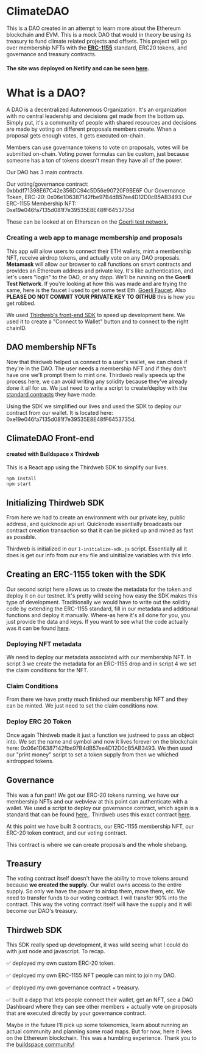 # ClimateDAO
This is a DAO created in an attempt to learn more about the Ethereum blockchain and EVM. This is a mock DAO that would in theory be using its treasury to fund climate related projects and offsets. This project will go over membership NFTs with the <a href="https://ethereum.org/en/developers/docs/standards/tokens/erc-1155/"><b>ERC-1155</b></a> standard, ERC20 tokens, and governance and treasury contracts.

#### The site was deployed on Netlify and can be seen <a href="https://legendary-beignet-2835dd.netlify.app/"><b>here</b></a>.

# What is a DAO?
A DAO is a decentralized Autonomous Organization. It's an organization with no central leadership and decisions get made from the bottom up. 
Simply put, it's a community of people with shared resources and decisions are made by voting on different proposals members create.
When a proposal gets enough votes, it gets executed on-chain.

Members can use governance tokens to vote on proposals, votes will be submitted on-chain. Voting power formulas can be custom, just because someone has a ton of tokens doesn't mean they have all of the power.

Our DAO has 3 main contracts.

Our voting/governance contract: 0xbbdf71398E67C42e356DC94c5D56e90720F9BE6F
Our Governance Token, ERC-20: 0x06e1D6387142fbe97B4dB57ee4D12D0cB5AB3493
Our ERC-1155 Membership NFT: 0xe19e046fa7135d081f7e39535E8E48fF6453735d

These can be looked at on Etherscan on the <a href="https://goerli.etherscan.io/token/0x06e1d6387142fbe97b4db57ee4d12d0cb5ab3493?a=0xbbdf71398E67C42e356DC94c5D56e90720F9BE6F">Goerli test network.</a>

### Creating a web app to manage membership and proposals
This app will allow users to connect their ETH wallets, mint a membership NFT, receive airdrop tokens, and actually vote on any DAO proposals.
<b>Metamask</b> will allow our browser to call functions on smart contracts and provides an Ethereum address and private key. It's like authentication, and let's
users "login" to the DAO, or any dapp. We'll be running on the <b>Goerli Test Network</b>. If you're looking at how this was made and are trying the same, here
is the faucet I used to get some test Eth. <a href="https://goerlifaucet.com/">Goerli Faucet</a>. Also <b>PLEASE DO NOT COMMIT YOUR PRIVATE KEY TO GITHUB</b> this is how you get robbed.

We used <a href="https://portal.thirdweb.com/sdk">Thirdweb's front-end SDK</a> to speed up development here. We used it to create a "Connect to Wallet" button and to connect to the right chainID.

## DAO membership NFTs
Now that thirdweb helped us connect to a user's wallet, we can check if they're in the DAO. The user needs a membership NFT and if they don't have one we'll 
prompt them to mint one. Thirdweb really speeds up the process here, we can avoid writing any solidity because they've already done it all for us.
We just need to write a script to create/deploy with the <a href="https://github.com/thirdweb-dev/contracts">standard contracts</a> they have made.

Using the SDK we simplified our lives and used the SDK to deploy our contract from our wallet. 
It is located here: 0xe19e046fa7135d081f7e39535E8E48fF6453735d.

## ClimateDAO Front-end 
#### created with Buildspace x Thirdweb
This is a React app using the Thirdweb SDK to simplify our lives.

```
npm install
npm start
```
## Initializing Thirdweb SDK
From here we had to create an environment with our private key, public address, and quicknode api url. 
Quicknode essentially broadcasts our contract creation transaction so that it can be picked up and mined as fast as possible.

Thirdweb is initialized in our ```1-initialize-sdk.js``` script. Essentially all it does is get our info from our env file and uinitialize 
variables with this info.

## Creating an ERC-1155 token with the SDK
Our second script here allows us to create the metadata for the token and deploy it on our testnet. It's pretty wild
seeing how easy the SDK makes this type of development. Traditionally we would have to write out the solidity code by extending the ERC-1155 standard,
fill in our metadata and additional functions and deploy it manually. Where-as here it's all done for you, you just provide the data and keys.
If you want to see what the code actually was it can be found <a href="https://github.com/thirdweb-dev/contracts/blob/main/contracts/drop/DropERC1155.sol?utm_source=buildspace.so&utm_medium=buildspace_project">here</a>.

### Deploying NFT metadata
We need to deploy our metadata associated with our membership NFT. In script 3 we create the metadata for an ERC-1155 drop and in script 4
we set the claim conditions for the NFT.

### Claim Conditions
From there we have pretty much finished our membership NFT and they can be minted. We just need to set the claim conditions now. 

### Deploy ERC 20 Token
Once again Thirdweb made it just a function we justneed to pass an object into. We set the name and symbol and now it lives forever on the blockchain 
here: 0x06e1D6387142fbe97B4dB57ee4D12D0cB5AB3493. We then used our "print money" script to set a token supply from then we whiched airdropped tokens.

## Governance
This was a fun part! We got our ERC-20 tokens running, we have our membership NFTs and our webview at this point can authenticate with a wallet.
We used a script to deploy our governance contract, which again is a standard that can be found <a href="https://docs.openzeppelin.com/contracts/4.x/api/governance?utm_source=buildspace.so&utm_medium=buildspace_project">here.</a>. Thirdweb uses this exact contract <a href="https://github.com/thirdweb-dev/contracts/blob/main/contracts/vote/VoteERC20.sol?utm_source=buildspace.so&utm_medium=buildspace_project">here</a>.

At this point we have built 3 contracts, our ERC-1155 membership NFT, our ERC-20 token contract, and our voting contract.

This contract is where we can create proposals and the whole shebang. 

## Treasury
The voting contract itself doesn't have the ability to move tokens around because <b>we created the supply</b>. Our wallet owns access to the entire
supply. So only we have the power to airdop them, move them, etc. We need to transfer funds to our voting contract. 
I will transfer 90% into the contract. This way the voting contract itself will have the supply and it will become our DAO's treasury.


## Thirdweb SDK
This SDK really sped up development, it was wild seeing what I could do with just node and javascript.
To recap.

✅ deployed my own custom ERC-20 token.

✅ deployed my own ERC-1155 NFT people can mint to join my DAO.

✅ deployed my own governance contract + treasury.

✅ built a dapp that lets people connect their wallet, get an NFT, see a DAO Dashboard where they can see other members + actually vote on proposals that are executed directly by your governance contract.

Maybe in the future I'll pick up some tokenomics, learn about running an actual community and planning some road maps. But for now, here it lives on
the Ethereum blockchain. This was a humbling experience. Thank you to the <a href="https://buildspace.so/">buildspace community!</a>